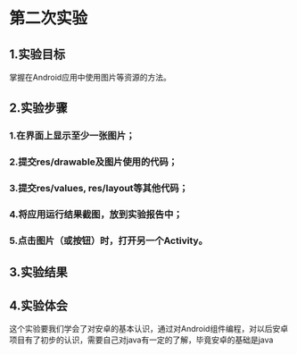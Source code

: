 # 第二次实验
 ## 1.实验目标
 掌握在Android应用中使用图片等资源的方法。
 
## 2.实验步骤
 ### 1.在界面上显示至少一张图片；
 ### 2.提交res/drawable及图片使用的代码；
 ### 3.提交res/values, res/layout等其他代码；
 ### 4.将应用运行结果截图，放到实验报告中；
 ### 5.点击图片（或按钮）时，打开另一个Activity。
 ## 3.实验结果
 
 
 ## 4.实验体会
 这个实验要我们学会了对安卓的基本认识，通过对Android组件编程，对以后安卓项目有了初步的认识，需要自己对java有一定的了解，毕竟安卓的基础是java
